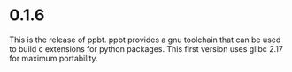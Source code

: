 0.1.6
=====

This is the release of ppbt. ppbt provides a gnu toolchain that can be used to
build c extensions for python packages. This first version uses glibc 2.17 for
maximum portability.
